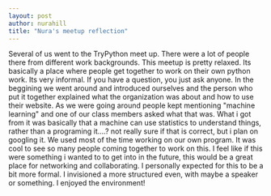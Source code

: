 ```yaml
---
layout: post
author: nurahill
title: "Nura's meetup reflection"
---
```


Several of us went to the TryPython meet up. There were a lot of people there from different work backgrounds. This meetup is pretty relaxed. Its basically a place where people get together to work on their own python work. Its very informal. If you have a question, you just ask anyone. In the beggining we went around and introduced ourselves and the person who put it together explained what the organization was about and how to use their website. As we were going around people kept mentioning "machine learning" and one of our class members asked what that was. What i got from it was basically that a machine can use statistics to understand things, rather than a programing it....? not really sure if that is correct, but i plan on googling it. We used most of the time working on our own program. It was cool to see so many people coming together to work on this. I feel like if this were something i wanted to to get into in the future, this would be a great place for networking and collaborating. I personally expected for this to be a bit more formal. I invisioned a more structured even, with maybe a speaker or something. I enjoyed the environment!

